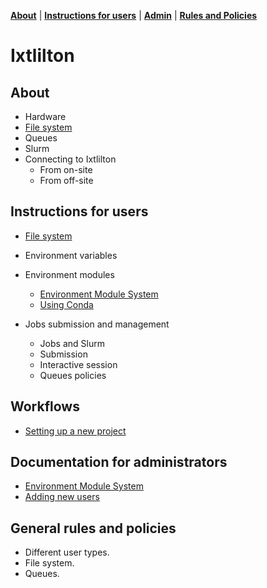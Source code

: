 **[About](#About)** |
**[Instructions for users](#Instructions-for-users)** |
**[Admin](#Documentation-for-administrators)** |
**[Rules and Policies](#General-rules-and-policies)**


# Ixtlilton

## About

- Hardware
- [File system](docs/about/file_system.md)
- Queues
- Slurm
- Connecting to Ixtlilton
   - From on-site
   - From off-site

## Instructions for users

- [File system](docs/user/user_file_system.md)

- Environment variables

- Environment modules
    - [Environment Module System](docs/user/environment_modules.md)
    - [Using Conda](docs/user/anaconda.md)

- Jobs submission and management
    - Jobs and Slurm
    - Submission
    - Interactive session
    - Queues policies

## Workflows

- [Setting up a new project](docs/lab/new_project.md)

## Documentation for administrators

- [Environment Module System](docs/admin/environment_modules.md)
- [Adding new users](docs/admin/new_user.md)

## General rules and policies

- Different user types.
- File system.
- Queues.

